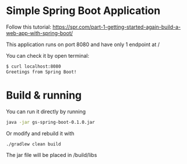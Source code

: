 # Simple Spring Boot Application 

Follow this tutorial: https://spr.com/part-1-getting-started-again-build-a-web-app-with-spring-boot/

This application runs on port 8080 and have only 1 endpoint at /

You can check it by open terminal:

```bash
$ curl localhost:8080
Greetings from Spring Boot!
```

# Build & running

You can run it directly by running

```bash
java -jar gs-spring-boot-0.1.0.jar
```

Or modify and rebuild it with

```bash
./gradlew clean build
```

The jar file will be placed in /build/libs